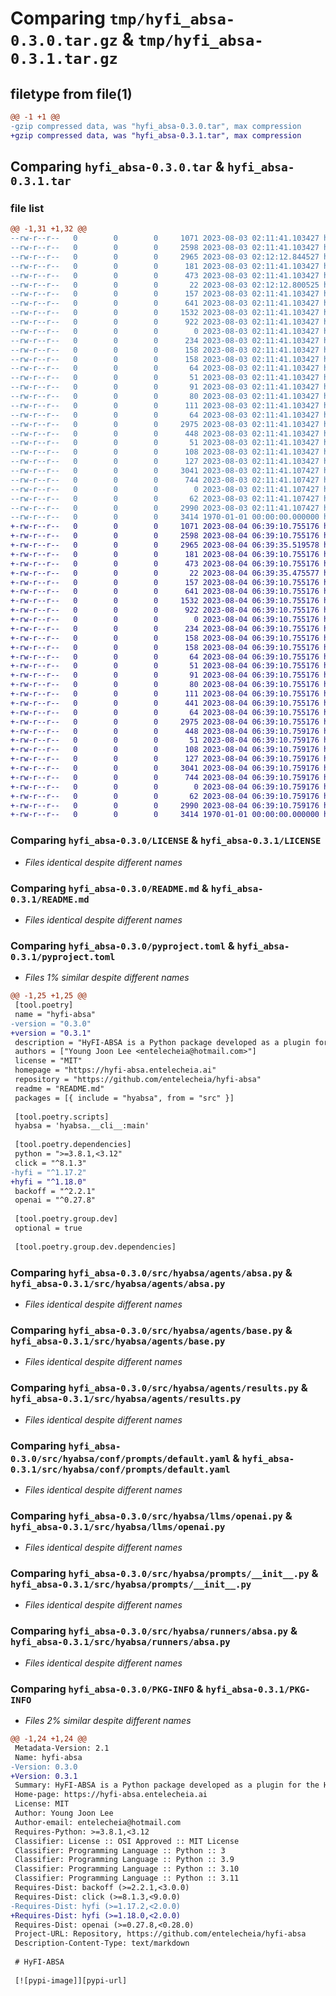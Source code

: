 # Comparing `tmp/hyfi_absa-0.3.0.tar.gz` & `tmp/hyfi_absa-0.3.1.tar.gz`

## filetype from file(1)

```diff
@@ -1 +1 @@
-gzip compressed data, was "hyfi_absa-0.3.0.tar", max compression
+gzip compressed data, was "hyfi_absa-0.3.1.tar", max compression
```

## Comparing `hyfi_absa-0.3.0.tar` & `hyfi_absa-0.3.1.tar`

### file list

```diff
@@ -1,31 +1,32 @@
--rw-r--r--   0        0        0     1071 2023-08-03 02:11:41.103427 hyfi_absa-0.3.0/LICENSE
--rw-r--r--   0        0        0     2598 2023-08-03 02:11:41.103427 hyfi_absa-0.3.0/README.md
--rw-r--r--   0        0        0     2965 2023-08-03 02:12:12.844527 hyfi_absa-0.3.0/pyproject.toml
--rw-r--r--   0        0        0      181 2023-08-03 02:11:41.103427 hyfi_absa-0.3.0/src/hyabsa/__cli__.py
--rw-r--r--   0        0        0      473 2023-08-03 02:11:41.103427 hyfi_absa-0.3.0/src/hyabsa/__init__.py
--rw-r--r--   0        0        0       22 2023-08-03 02:12:12.800525 hyfi_absa-0.3.0/src/hyabsa/_version.py
--rw-r--r--   0        0        0      157 2023-08-03 02:11:41.103427 hyfi_absa-0.3.0/src/hyabsa/agents/__init__.py
--rw-r--r--   0        0        0      641 2023-08-03 02:11:41.103427 hyfi_absa-0.3.0/src/hyabsa/agents/absa.py
--rw-r--r--   0        0        0     1532 2023-08-03 02:11:41.103427 hyfi_absa-0.3.0/src/hyabsa/agents/base.py
--rw-r--r--   0        0        0      922 2023-08-03 02:11:41.103427 hyfi_absa-0.3.0/src/hyabsa/agents/results.py
--rw-r--r--   0        0        0        0 2023-08-03 02:11:41.103427 hyfi_absa-0.3.0/src/hyabsa/conf/__init__.py
--rw-r--r--   0        0        0      234 2023-08-03 02:11:41.103427 hyfi_absa-0.3.0/src/hyabsa/conf/about/hyabsa.yaml
--rw-r--r--   0        0        0      158 2023-08-03 02:11:41.103427 hyfi_absa-0.3.0/src/hyabsa/conf/agent/__init__.yaml
--rw-r--r--   0        0        0      158 2023-08-03 02:11:41.103427 hyfi_absa-0.3.0/src/hyabsa/conf/agent/absa.yaml
--rw-r--r--   0        0        0       64 2023-08-03 02:11:41.103427 hyfi_absa-0.3.0/src/hyabsa/conf/agent/gpt4.yaml
--rw-r--r--   0        0        0       51 2023-08-03 02:11:41.103427 hyfi_absa-0.3.0/src/hyabsa/conf/llm/__init__.yaml
--rw-r--r--   0        0        0       91 2023-08-03 02:11:41.103427 hyfi_absa-0.3.0/src/hyabsa/conf/llm/gpt35.yaml
--rw-r--r--   0        0        0       80 2023-08-03 02:11:41.103427 hyfi_absa-0.3.0/src/hyabsa/conf/llm/gpt4.yaml
--rw-r--r--   0        0        0      111 2023-08-03 02:11:41.103427 hyfi_absa-0.3.0/src/hyabsa/conf/llm/openai.yaml
--rw-r--r--   0        0        0       64 2023-08-03 02:11:41.103427 hyfi_absa-0.3.0/src/hyabsa/conf/prompts/__init__.yaml
--rw-r--r--   0        0        0     2975 2023-08-03 02:11:41.103427 hyfi_absa-0.3.0/src/hyabsa/conf/prompts/default.yaml
--rw-r--r--   0        0        0      448 2023-08-03 02:11:41.103427 hyfi_absa-0.3.0/src/hyabsa/conf/runner/absa.yaml
--rw-r--r--   0        0        0       51 2023-08-03 02:11:41.103427 hyfi_absa-0.3.0/src/hyabsa/conf/runner/gpt4.yaml
--rw-r--r--   0        0        0      108 2023-08-03 02:11:41.103427 hyfi_absa-0.3.0/src/hyabsa/contexts/__init__.py
--rw-r--r--   0        0        0      127 2023-08-03 02:11:41.103427 hyfi_absa-0.3.0/src/hyabsa/llms/__init__.py
--rw-r--r--   0        0        0     3041 2023-08-03 02:11:41.107427 hyfi_absa-0.3.0/src/hyabsa/llms/openai.py
--rw-r--r--   0        0        0      744 2023-08-03 02:11:41.107427 hyfi_absa-0.3.0/src/hyabsa/prompts/__init__.py
--rw-r--r--   0        0        0        0 2023-08-03 02:11:41.107427 hyfi_absa-0.3.0/src/hyabsa/py.typed
--rw-r--r--   0        0        0       62 2023-08-03 02:11:41.107427 hyfi_absa-0.3.0/src/hyabsa/runners/__init__.py
--rw-r--r--   0        0        0     2990 2023-08-03 02:11:41.107427 hyfi_absa-0.3.0/src/hyabsa/runners/absa.py
--rw-r--r--   0        0        0     3414 1970-01-01 00:00:00.000000 hyfi_absa-0.3.0/PKG-INFO
+-rw-r--r--   0        0        0     1071 2023-08-04 06:39:10.755176 hyfi_absa-0.3.1/LICENSE
+-rw-r--r--   0        0        0     2598 2023-08-04 06:39:10.755176 hyfi_absa-0.3.1/README.md
+-rw-r--r--   0        0        0     2965 2023-08-04 06:39:35.519578 hyfi_absa-0.3.1/pyproject.toml
+-rw-r--r--   0        0        0      181 2023-08-04 06:39:10.755176 hyfi_absa-0.3.1/src/hyabsa/__cli__.py
+-rw-r--r--   0        0        0      473 2023-08-04 06:39:10.755176 hyfi_absa-0.3.1/src/hyabsa/__init__.py
+-rw-r--r--   0        0        0       22 2023-08-04 06:39:35.475577 hyfi_absa-0.3.1/src/hyabsa/_version.py
+-rw-r--r--   0        0        0      157 2023-08-04 06:39:10.755176 hyfi_absa-0.3.1/src/hyabsa/agents/__init__.py
+-rw-r--r--   0        0        0      641 2023-08-04 06:39:10.755176 hyfi_absa-0.3.1/src/hyabsa/agents/absa.py
+-rw-r--r--   0        0        0     1532 2023-08-04 06:39:10.755176 hyfi_absa-0.3.1/src/hyabsa/agents/base.py
+-rw-r--r--   0        0        0      922 2023-08-04 06:39:10.755176 hyfi_absa-0.3.1/src/hyabsa/agents/results.py
+-rw-r--r--   0        0        0        0 2023-08-04 06:39:10.755176 hyfi_absa-0.3.1/src/hyabsa/conf/__init__.py
+-rw-r--r--   0        0        0      234 2023-08-04 06:39:10.755176 hyfi_absa-0.3.1/src/hyabsa/conf/about/hyabsa.yaml
+-rw-r--r--   0        0        0      158 2023-08-04 06:39:10.755176 hyfi_absa-0.3.1/src/hyabsa/conf/agent/__init__.yaml
+-rw-r--r--   0        0        0      158 2023-08-04 06:39:10.755176 hyfi_absa-0.3.1/src/hyabsa/conf/agent/absa.yaml
+-rw-r--r--   0        0        0       64 2023-08-04 06:39:10.755176 hyfi_absa-0.3.1/src/hyabsa/conf/agent/gpt4.yaml
+-rw-r--r--   0        0        0       51 2023-08-04 06:39:10.755176 hyfi_absa-0.3.1/src/hyabsa/conf/llm/__init__.yaml
+-rw-r--r--   0        0        0       91 2023-08-04 06:39:10.755176 hyfi_absa-0.3.1/src/hyabsa/conf/llm/gpt35.yaml
+-rw-r--r--   0        0        0       80 2023-08-04 06:39:10.755176 hyfi_absa-0.3.1/src/hyabsa/conf/llm/gpt4.yaml
+-rw-r--r--   0        0        0      111 2023-08-04 06:39:10.755176 hyfi_absa-0.3.1/src/hyabsa/conf/llm/openai.yaml
+-rw-r--r--   0        0        0      441 2023-08-04 06:39:10.755176 hyfi_absa-0.3.1/src/hyabsa/conf/prompts/__help__.yaml
+-rw-r--r--   0        0        0       64 2023-08-04 06:39:10.755176 hyfi_absa-0.3.1/src/hyabsa/conf/prompts/__init__.yaml
+-rw-r--r--   0        0        0     2975 2023-08-04 06:39:10.755176 hyfi_absa-0.3.1/src/hyabsa/conf/prompts/default.yaml
+-rw-r--r--   0        0        0      448 2023-08-04 06:39:10.759176 hyfi_absa-0.3.1/src/hyabsa/conf/runner/absa.yaml
+-rw-r--r--   0        0        0       51 2023-08-04 06:39:10.759176 hyfi_absa-0.3.1/src/hyabsa/conf/runner/gpt4.yaml
+-rw-r--r--   0        0        0      108 2023-08-04 06:39:10.759176 hyfi_absa-0.3.1/src/hyabsa/contexts/__init__.py
+-rw-r--r--   0        0        0      127 2023-08-04 06:39:10.759176 hyfi_absa-0.3.1/src/hyabsa/llms/__init__.py
+-rw-r--r--   0        0        0     3041 2023-08-04 06:39:10.759176 hyfi_absa-0.3.1/src/hyabsa/llms/openai.py
+-rw-r--r--   0        0        0      744 2023-08-04 06:39:10.759176 hyfi_absa-0.3.1/src/hyabsa/prompts/__init__.py
+-rw-r--r--   0        0        0        0 2023-08-04 06:39:10.759176 hyfi_absa-0.3.1/src/hyabsa/py.typed
+-rw-r--r--   0        0        0       62 2023-08-04 06:39:10.759176 hyfi_absa-0.3.1/src/hyabsa/runners/__init__.py
+-rw-r--r--   0        0        0     2990 2023-08-04 06:39:10.759176 hyfi_absa-0.3.1/src/hyabsa/runners/absa.py
+-rw-r--r--   0        0        0     3414 1970-01-01 00:00:00.000000 hyfi_absa-0.3.1/PKG-INFO
```

### Comparing `hyfi_absa-0.3.0/LICENSE` & `hyfi_absa-0.3.1/LICENSE`

 * *Files identical despite different names*

### Comparing `hyfi_absa-0.3.0/README.md` & `hyfi_absa-0.3.1/README.md`

 * *Files identical despite different names*

### Comparing `hyfi_absa-0.3.0/pyproject.toml` & `hyfi_absa-0.3.1/pyproject.toml`

 * *Files 1% similar despite different names*

```diff
@@ -1,25 +1,25 @@
 [tool.poetry]
 name = "hyfi-absa"
-version = "0.3.0"
+version = "0.3.1"
 description = "HyFI-ABSA is a Python package developed as a plugin for the Hydra Fast Interface (HyFI)."
 authors = ["Young Joon Lee <entelecheia@hotmail.com>"]
 license = "MIT"
 homepage = "https://hyfi-absa.entelecheia.ai"
 repository = "https://github.com/entelecheia/hyfi-absa"
 readme = "README.md"
 packages = [{ include = "hyabsa", from = "src" }]
 
 [tool.poetry.scripts]
 hyabsa = 'hyabsa.__cli__:main'
 
 [tool.poetry.dependencies]
 python = ">=3.8.1,<3.12"
 click = "^8.1.3"
-hyfi = "^1.17.2"
+hyfi = "^1.18.0"
 backoff = "^2.2.1"
 openai = "^0.27.8"
 
 [tool.poetry.group.dev]
 optional = true
 
 [tool.poetry.group.dev.dependencies]
```

### Comparing `hyfi_absa-0.3.0/src/hyabsa/agents/absa.py` & `hyfi_absa-0.3.1/src/hyabsa/agents/absa.py`

 * *Files identical despite different names*

### Comparing `hyfi_absa-0.3.0/src/hyabsa/agents/base.py` & `hyfi_absa-0.3.1/src/hyabsa/agents/base.py`

 * *Files identical despite different names*

### Comparing `hyfi_absa-0.3.0/src/hyabsa/agents/results.py` & `hyfi_absa-0.3.1/src/hyabsa/agents/results.py`

 * *Files identical despite different names*

### Comparing `hyfi_absa-0.3.0/src/hyabsa/conf/prompts/default.yaml` & `hyfi_absa-0.3.1/src/hyabsa/conf/prompts/default.yaml`

 * *Files identical despite different names*

### Comparing `hyfi_absa-0.3.0/src/hyabsa/llms/openai.py` & `hyfi_absa-0.3.1/src/hyabsa/llms/openai.py`

 * *Files identical despite different names*

### Comparing `hyfi_absa-0.3.0/src/hyabsa/prompts/__init__.py` & `hyfi_absa-0.3.1/src/hyabsa/prompts/__init__.py`

 * *Files identical despite different names*

### Comparing `hyfi_absa-0.3.0/src/hyabsa/runners/absa.py` & `hyfi_absa-0.3.1/src/hyabsa/runners/absa.py`

 * *Files identical despite different names*

### Comparing `hyfi_absa-0.3.0/PKG-INFO` & `hyfi_absa-0.3.1/PKG-INFO`

 * *Files 2% similar despite different names*

```diff
@@ -1,24 +1,24 @@
 Metadata-Version: 2.1
 Name: hyfi-absa
-Version: 0.3.0
+Version: 0.3.1
 Summary: HyFI-ABSA is a Python package developed as a plugin for the Hydra Fast Interface (HyFI).
 Home-page: https://hyfi-absa.entelecheia.ai
 License: MIT
 Author: Young Joon Lee
 Author-email: entelecheia@hotmail.com
 Requires-Python: >=3.8.1,<3.12
 Classifier: License :: OSI Approved :: MIT License
 Classifier: Programming Language :: Python :: 3
 Classifier: Programming Language :: Python :: 3.9
 Classifier: Programming Language :: Python :: 3.10
 Classifier: Programming Language :: Python :: 3.11
 Requires-Dist: backoff (>=2.2.1,<3.0.0)
 Requires-Dist: click (>=8.1.3,<9.0.0)
-Requires-Dist: hyfi (>=1.17.2,<2.0.0)
+Requires-Dist: hyfi (>=1.18.0,<2.0.0)
 Requires-Dist: openai (>=0.27.8,<0.28.0)
 Project-URL: Repository, https://github.com/entelecheia/hyfi-absa
 Description-Content-Type: text/markdown
 
 # HyFI-ABSA
 
 [![pypi-image]][pypi-url]
```

